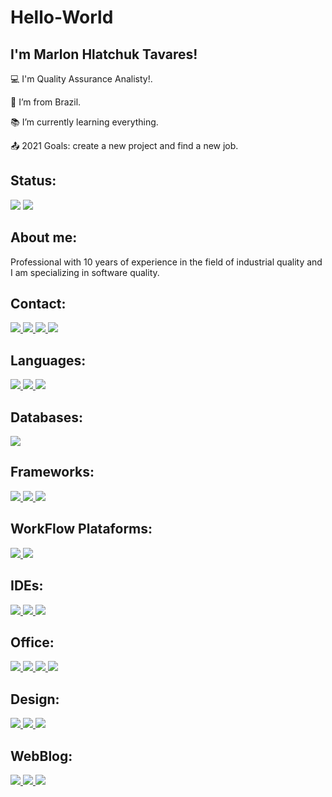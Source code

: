 # Hello-World

## I'm Marlon Hlatchuk Tavares!

:computer: I'm Quality Assurance Analisty!.

:house_with_garden: I’m from Brazil.

:books: I’m currently learning everything.

:outbox_tray: 2021 Goals: create a new project and find a new job.

## Status:

<img src="https://github-readme-stats.vercel.app/api?username=marlon-tavares"/>  <img src="https://github-readme-stats.vercel.app/api/top-langs/?username=marlon-tavares"/>

## About me:

Professional with 10 years of experience in the field of industrial quality and I am specializing in software quality.

## Contact: 

<a href="https://github.com/marlon-tavares">
<img src="https://img.shields.io/badge/GitHub-100000?style=for-the-badge&logo=github&logoColor=white" href /> </a>
<a href="colocar o link linkedin">
<img src="https://img.shields.io/badge/LinkedIn-0077B5?style=for-the-badge&logo=linkedin&logoColor=white" href /> </a>
<a href="colocar o link whastapp">
<img src="https://img.shields.io/badge/WhatsApp-25D366?style=for-the-badge&logo=whatsapp&logoColor=white" href /> </a>
<a href="colocar o link behance">
<img src="https://img.shields.io/badge/-Behance-blue?style=for-the-badge&logo=behance&logoColor=white" href /> </a>

## Languages:

<a href="colocar link html5">
<img src="https://img.shields.io/badge/HTML5-E34F26?style=for-the-badge&logo=html5&logoColor=white" href /> </a>
<a href="colocar link css3">
<img src="https://img.shields.io/badge/CSS3-1572B6?style=for-the-badge&logo=css3&logoColor=white" href /> </a>
<a href="colocar link c">
<img src="https://img.shields.io/badge/C-00599C?style=for-the-badge&logo=c&logoColor=white" href /> </a>

## Databases:

<a href="colocar link mySql">
<img src="https://img.shields.io/badge/MySQL-00000F?style=for-the-badge&logo=mysql&logoColor=white" href /> </a>

## Frameworks:
 
<a href="colocar link Postman">
<img src="https://img.shields.io/badge/Postman-FF6C37?style=for-the-badge&logo=Postman&logoColor=white" href /> </a>
<a href="colocar link Selenium">
<img src="https://img.shields.io/badge/Selenium-43B02A?style=for-the-badge&logo=Selenium&logoColor=white" href /> </a>
<a href="colocar link Cypress">
<img src="https://img.shields.io/badge/Cypress-17202C?style=for-the-badge&logo=cypress&logoColor=white" href /> </a>

## WorkFlow Plataforms:

<a href="colocar link Jira">
<img src="https://img.shields.io/badge/Jira-0052CC?style=for-the-badge&logo=Jira&logoColor=white" href /> </a>
<a href="colocar link Azure">
<img src="https://img.shields.io/badge/Azure_DevOps-0078D7?style=for-the-badge&logo=azure-devops&logoColor=white" href /> </a>

## IDEs:

<a href="colocar link VScode">
<img src="https://img.shields.io/badge/Visual_Studio_Code-0078D4?style=for-the-badge&logo=visual%20studio%20code&logoColor=white" href /> </a>
<a href="colocar link SublimeText">
<img src="https://img.shields.io/badge/sublime_text-%23575757.svg?&style=for-the-badge&logo=sublime-text&logoColor=important" href /> </a>
<a href="colocar link Notepad">
<img src="https://img.shields.io/badge/Notepad++-90E59A.svg?style=for-the-badge&logo=notepad%2B%2B&logoColor=black" href /> </a>

## Office:

<a href="colocar link Trello">
<img src="https://img.shields.io/badge/Trello-0052CC?style=for-the-badge&logo=trello&logoColor=white" href /> </a>
<a href="colocar link Excel">
<img src="https://img.shields.io/badge/Microsoft_Excel-217346?style=for-the-badge&logo=microsoft-excel&logoColor=white" href /> </a>
<a href="colocar link Word">
<img src="https://img.shields.io/badge/Microsoft_Word-2B579A?style=for-the-badge&logo=microsoft-word&logoColor=white" href /> </a>
<a href="colocar link PowerPoint">
<img src="https://img.shields.io/badge/Microsoft_PowerPoint-B7472A?style=for-the-badge&logo=microsoft-powerpoint&logoColor=white" href /> </a>

## Design:


<a href="colocar link PSD">
<img src="https://img.shields.io/badge/Adobe%20Photoshop-31A8FF?style=for-the-badge&logo=Adobe%20Photoshop&logoColor=black" href /> </a>
<a href="colocar link AI">
<img src="https://img.shields.io/badge/Adobe%20Illustrator-FF9A00?style=for-the-badge&logo=adobe%20illustrator&logoColor=white" href /> </a>
<a href="colocar link AI">
<img src="https://img.shields.io/badge/Adobe%20Illustrator-FF9A00?style=for-the-badge&logo=adobe%20illustrator&logoColor=white" href /> </a>

## WebBlog:

<a href="colocar link Wordpress">
<img src="https://img.shields.io/badge/Wordpress-21759B?style=for-the-badge&logo=wordpress&logoColor=white" href /> </a>
<a href="colocar link Wix">
<img src="https://img.shields.io/badge/Wix-000?style=for-the-badge&logo=wix&logoColor=white" href /> </a>
<a href="colocar link Blogger">
<img src="https://img.shields.io/badge/Blogger-FF5722?style=for-the-badge&logo=blogger&logoColor=white" href /> </a>

